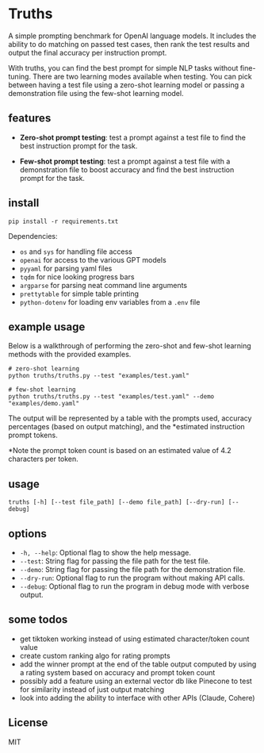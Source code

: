 # Truths

A simple prompting benchmark for OpenAI language models. It includes the ability to do matching on passed test cases, then rank the test results and output the final accuracy per instruction prompt.

With truths, you can find the best prompt for simple NLP tasks without fine-tuning. There are two learning modes available when testing. You can pick between having a test file using a zero-shot learning model or passing a demonstration file using the few-shot learning model.

## features

- **Zero-shot prompt testing**: test a prompt against a test file to find the best instruction prompt for the task.

- **Few-shot prompt testing**: test a prompt against a test file with a demonstration file to boost accuracy and find the best instruction prompt for the task.

## install

```
pip install -r requirements.txt
```

Dependencies:

- `os` and `sys` for handling file access
- `openai` for access to the various GPT models
- `pyyaml` for parsing yaml files
- `tqdm` for nice looking progress bars
- `argparse` for parsing neat command line arguments
- `prettytable` for simple table printing
- `python-dotenv` for loading env variables from a `.env` file

## example usage

Below is a walkthrough of performing the zero-shot and few-shot learning methods with the provided examples.

```
# zero-shot learning
python truths/truths.py --test "examples/test.yaml"

# few-shot learning
python truths/truths.py --test "examples/test.yaml" --demo "examples/demo.yaml"
```

The output will be represented by a table with the prompts used, accuracy percentages (based on output matching), and the *estimated instruction prompt tokens.

*Note the prompt token count is based on an estimated value of 4.2 characters per token.

## usage
```
truths [-h] [--test file_path] [--demo file_path] [--dry-run] [--debug]
```

## options
- `-h, --help`: Optional flag to show the help message.
- `--test`: String flag for passing the file path for the test file.
- `--demo`: String flag for passing the file path for the demonstration file.
- `--dry-run`: Optional flag to run the program without making API calls.
- `--debug`: Optional flag to run the program in debug mode with verbose output.

## some todos
- get tiktoken working instead of using estimated character/token count value
- create custom ranking algo for rating prompts
- add the winner prompt at the end of the table output computed by using a rating system based on accuracy and prompt token count
- possibly add a feature using an external vector db like Pinecone to test for similarity instead of just output matching
- look into adding the ability to interface with other APIs (Claude, Cohere)

## License
MIT